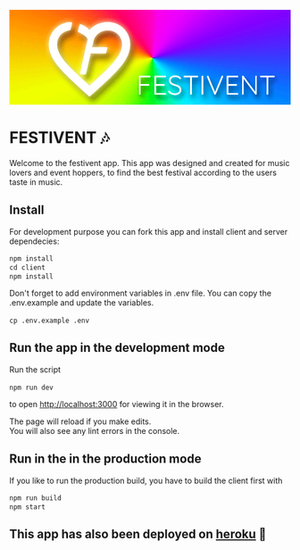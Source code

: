 ![img](./client/src/assets/festivent-header.png)

# FESTIVENT 🎶

Welcome to the festivent app. This app was designed and created for music lovers and event hoppers, to find the best festival according to the users taste in music.

## Install

For development purpose you can fork this app and install client and server dependecies:

```
npm install
cd client
npm install
```

Don't forget to add environment variables in .env file. You can copy the .env.example and update the variables.

`cp .env.example .env`

## Run the app in the development mode

Run the script

`npm run dev`

to open [http://localhost:3000](http://localhost:3000) for viewing it in the browser.

The page will reload if you make edits.<br />
You will also see any lint errors in the console.

## Run in the in the production mode

If you like to run the production build, you have to build the client first with

```
npm run build
npm start
```

## This app has also been deployed on [heroku](festivent.herokuapp.com) 🎉
